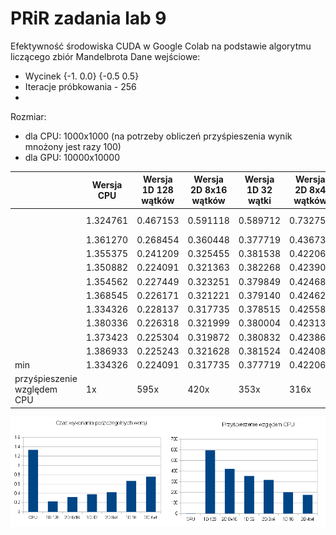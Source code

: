 # PRiR zadania lab 9
Efektywność środowiska CUDA w Google Colab na podstawie algorytmu liczącego zbiór Mandelbrota
Dane wejściowe:
- Wycinek {-1. 0.0} {-0.5 0.5}
- Iteracje próbkowania - 256
- 
Rozmiar: 
- dla CPU: 1000x1000 (na potrzeby obliczeń przyśpieszenia wynik mnożony jest razy 100)
- dla GPU: 10000x10000


&nbsp; | Wersja CPU | Wersja 1D 128 wątków | Wersja 2D 8x16 wątków | Wersja 1D 32 wątki | Wersja 2D 8x4 wątków | Wersja 1D 16 wątków | Wersja 2D 4x4 wątków
--- | --- | --- | --- | --- | --- | --- | --- 
&nbsp; | 1.324761 | 0.467153 | 0.591118 | 0.589712 | 0.732755 | 0.979265 | 0.1021822 ```halko ``` 
&nbsp; | 1.361270 | 0.268454 | 0.360448 | 0.377719 | 0.436735 | 0.668177 | 0.760824
&nbsp; | 1.355375 | 0.241209 | 0.325455 | 0.381538 | 0.422064 | 0.666395 | 0.760183
&nbsp; | 1.350882 | 0.224091 | 0.321363 | 0.382268 | 0.423905 | 0.666302 | 0.758028
&nbsp; | 1.354562 | 0.227449 | 0.323251 | 0.379849 | 0.424684 | 0.664782 | 0.759824
&nbsp; | 1.368545 | 0.226171 | 0.321221 | 0.379140 | 0.424622 | 0.670371 | 0.762265
&nbsp; | 1.334326 | 0.228137 | 0.317735 | 0.378515 | 0.425582 | 0.667938 | 0.761594
&nbsp; | 1.380336 | 0.226318 | 0.321999 | 0.380004 | 0.423138 | 0.666500 | 0.759610
&nbsp; | 1.373423 | 0.225304 | 0.319872 | 0.380832 | 0.423866 | 0.667634 | 0.757079
&nbsp; | 1.386933 | 0.225243 | 0.321628 | 0.381524 | 0.424085 | 0.667744 | 0.758745 
min | 1.334326 | 0.224091 | 0.317735 | 0.377719 | 0.422064 | 0.666302 | 0.758028
przyśpieszenie względem CPU | 1x | 595x | 420x | 353x | 316x | 200x | 176x


![](p1.PNG)<br><br>
